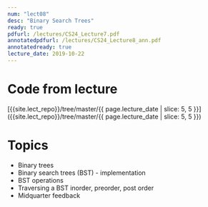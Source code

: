 ```yaml
---
num: "lect08"
desc: "Binary Search Trees"
ready: true
pdfurl: /lectures/CS24_Lecture7.pdf
annotatedpdfurl: /lectures/CS24_Lecture8_ann.pdf
annotatedready: true
lecture_date: 2019-10-22
---
```



# Code from lecture
[{{site.lect_repo}}/tree/master/{{ page.lecture_date | slice: 5, 5 }}]({{site.lect_repo}}/tree/master/{{ page.lecture_date | slice: 5, 5 }})
# Topics
* Binary trees
* Binary search trees (BST) - implementation
* BST operations 
* Traversing a BST inorder, preorder, post order
* Midquarter feedback


